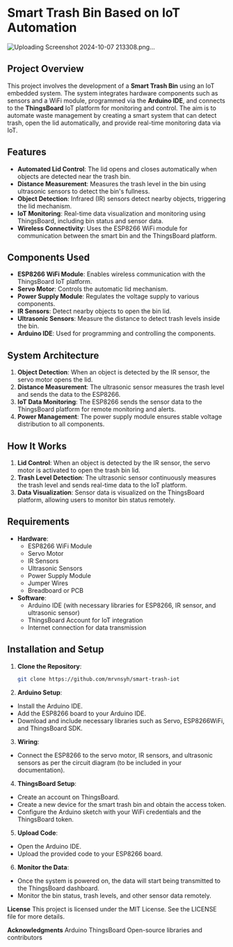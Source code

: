 # Smart Trash Bin Based on IoT Automation
![Uploading Screenshot 2024-10-07 213308.png…]()

## Project Overview
This project involves the development of a **Smart Trash Bin** using an IoT embedded system. The system integrates hardware components such as sensors and a WiFi module, programmed via the **Arduino IDE**, and connects to the **ThingsBoard** IoT platform for monitoring and control. The aim is to automate waste management by creating a smart system that can detect trash, open the lid automatically, and provide real-time monitoring data via IoT.

## Features
- **Automated Lid Control**: The lid opens and closes automatically when objects are detected near the trash bin.
- **Distance Measurement**: Measures the trash level in the bin using ultrasonic sensors to detect the bin's fullness.
- **Object Detection**: Infrared (IR) sensors detect nearby objects, triggering the lid mechanism.
- **IoT Monitoring**: Real-time data visualization and monitoring using ThingsBoard, including bin status and sensor data.
- **Wireless Connectivity**: Uses the ESP8266 WiFi module for communication between the smart bin and the ThingsBoard platform.

## Components Used
- **ESP8266 WiFi Module**: Enables wireless communication with the ThingsBoard IoT platform.
- **Servo Motor**: Controls the automatic lid mechanism.
- **Power Supply Module**: Regulates the voltage supply to various components.
- **IR Sensors**: Detect nearby objects to open the bin lid.
- **Ultrasonic Sensors**: Measure the distance to detect trash levels inside the bin.
- **Arduino IDE**: Used for programming and controlling the components.
  
## System Architecture
1. **Object Detection**: When an object is detected by the IR sensor, the servo motor opens the lid.
2. **Distance Measurement**: The ultrasonic sensor measures the trash level and sends the data to the ESP8266.
3. **IoT Data Monitoring**: The ESP8266 sends the sensor data to the ThingsBoard platform for remote monitoring and alerts.
4. **Power Management**: The power supply module ensures stable voltage distribution to all components.

## How It Works
1. **Lid Control**: When an object is detected by the IR sensor, the servo motor is activated to open the trash bin lid.
2. **Trash Level Detection**: The ultrasonic sensor continuously measures the trash level and sends real-time data to the IoT platform.
3. **Data Visualization**: Sensor data is visualized on the ThingsBoard platform, allowing users to monitor bin status remotely.

## Requirements
- **Hardware**:
  - ESP8266 WiFi Module
  - Servo Motor
  - IR Sensors
  - Ultrasonic Sensors
  - Power Supply Module
  - Jumper Wires
  - Breadboard or PCB
- **Software**:
  - Arduino IDE (with necessary libraries for ESP8266, IR sensor, and ultrasonic sensor)
  - ThingsBoard Account for IoT integration
  - Internet connection for data transmission

## Installation and Setup
1. **Clone the Repository**:
   ```bash
   git clone https://github.com/mrvnsyh/smart-trash-iot
2. **Arduino Setup**:

- Install the Arduino IDE.
- Add the ESP8266 board to your Arduino IDE.
- Download and include necessary libraries such as Servo, ESP8266WiFi, and ThingsBoard SDK.

3. **Wiring**:

- Connect the ESP8266 to the servo motor, IR sensors, and ultrasonic sensors as per the circuit diagram (to be included in your documentation).

4. **ThingsBoard Setup**:

- Create an account on ThingsBoard.
- Create a new device for the smart trash bin and obtain the access token.
- Configure the Arduino sketch with your WiFi credentials and the ThingsBoard token.

5. **Upload Code**:

- Open the Arduino IDE.
- Upload the provided code to your ESP8266 board.

6. **Monitor the Data**:

- Once the system is powered on, the data will start being transmitted to the ThingsBoard dashboard.
- Monitor the bin status, trash levels, and other sensor data remotely.

**License**
This project is licensed under the MIT License. See the LICENSE file for more details.

**Acknowledgments**
Arduino
ThingsBoard
Open-source libraries and contributors
